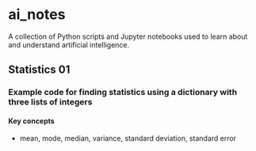 # ai_notes

A collection of Python scripts and Jupyter notebooks used to learn about and understand artificial intelligence.

## Statistics 01

### Example code for finding statistics using a dictionary with three lists of integers

#### Key concepts

+ mean, mode, median, variance, standard deviation, standard error
